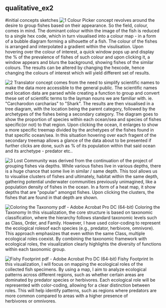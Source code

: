 ## qualitative_ex2
#initial concepts sketches
![1](https://github.com/user-attachments/assets/18a46d5c-5e10-4ac6-b368-f0b287412b67)
Colour Picker concept revolves around the desire to group fishes based on their appearance. So the field, colour, comes in mind. The dominant colour within the image of the fish is reduced to a single hex code, which in turn visualised into a colour map - in a form of a bubble diagram forming a silhouette of a fish. The colour of the fishes is arranged and interpolated a gradient within the visulisation. Upon hovering over the colour of interest, a quick window pops up and display the % of the prevalence of fishes of such colour and upon clicking it, a window appears and blurs the background, showing fishes of the similar colours. The results can be altered by changing the hexcode, hence changing the colours of interest which will yield different set of results.

![2](https://github.com/user-attachments/assets/ecb8bbec-37cd-4d21-8773-e19892c5f55c)
Translator concept comes from the need to simplify scientific names to make the data more accessible to the general public. The scientific names and location data are parsed while creating a function to group and convert these set of scientific terms to the layman nouns we are familiar with. ie. "Carcharodon carcharias" to "Shark". The results are then visualised in a tree diagram, with the location being the parent category, followed by the archetypes of the fishes being a secondary category. The diagram goes to show the proportion of species within each ocean/sea and species of fishes specific(or not) to that region. Upon clicking the ocean, it enlarges to show a more specific treemap divided by the archetypes of the fishes found in that specific ocean/sea. In this situation hovering over each fragent of the secondary treemap allows a glance of the data about to be presented if further clicks are done, such as % of its population within that said ocean and its archetype - predator etc..

![3](https://github.com/user-attachments/assets/236d5257-dd3c-4b01-a81f-87885c4458bf)
Lost Community was derived from the continuation of the project of grouping fishes via depths. While various fishes live in various depths, there is a huge chance that some live in similar / same depth. This tool allows us to visualise clusters of fishes and ultimately, habitat within the same depth, gathering potential underwater communities previously unimagined, like a population density of fishes in the ocean. In a form of a heat map, it show depths that are "popular" amongst fishes. Upon clicking the clusters, the fishes that are found in that depth are shown.

![Coloring the Taxonomy pdf - Adobe Acrobat Pro DC (64-bit)](https://github.com/user-attachments/assets/7c58b707-311d-4720-90cb-636aea4aba6a)
Coloring the Taxonomy
In this visualization, the core structure is based on taxonomic classification, where the hierarchy follows standard taxonomic levels such as Class, Order, and Family. However, I have used color-coding to represent the ecological rolesof each species (e.g., predator, herbivore, omnivore). This approach emphasizes that even within the same Class, multiple ecological roles coexist. By combining the taxonomic framework with ecological roles, the visualization clearly highlights the diversity of functions within each taxonomic group.

![Fishy Footprint pdf - Adobe Acrobat Pro DC (64-bit)](https://github.com/user-attachments/assets/ddd3df68-5eb6-4b9d-81ba-7bb29fbc9c2e)
Fishy Footprint
In this visualization, I will focus on mapping the ecological roles of the collected fish specimens. By using a map, I aim to analyze ecological patterns across different regions, such as whether certain areas are dominated by predator species or herbivores. Each ecological role will be represented with color-coding, allowing for a clear distinction between roles. This will help identify patterns, such as regions where predators are more common compared to areas with a higher presence of herbivores or omnivores.

